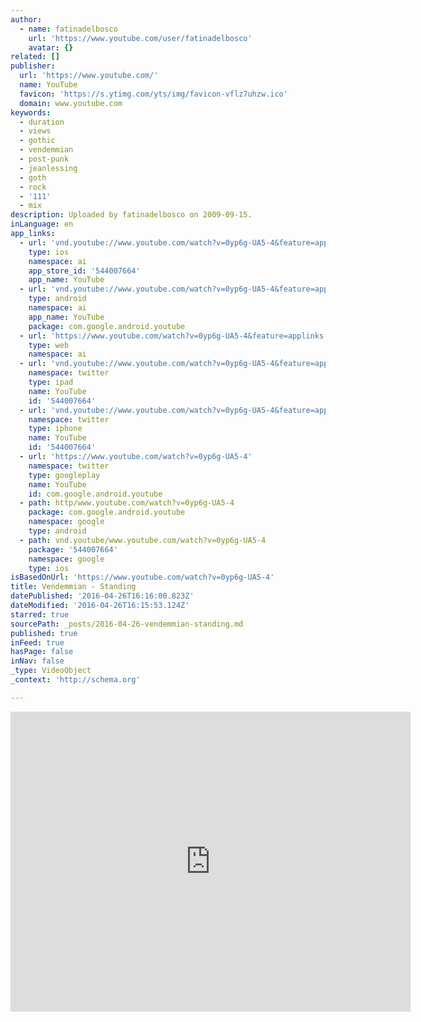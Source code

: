 ```yaml
---
author:
  - name: fatinadelbosco
    url: 'https://www.youtube.com/user/fatinadelbosco'
    avatar: {}
related: []
publisher:
  url: 'https://www.youtube.com/'
  name: YouTube
  favicon: 'https://s.ytimg.com/yts/img/favicon-vflz7uhzw.ico'
  domain: www.youtube.com
keywords:
  - duration
  - views
  - gothic
  - vendemmian
  - post-punk
  - jeanlessing
  - goth
  - rock
  - '111'
  - mix
description: Uploaded by fatinadelbosco on 2009-09-15.
inLanguage: en
app_links:
  - url: 'vnd.youtube://www.youtube.com/watch?v=0yp6g-UA5-4&feature=applinks'
    type: ios
    namespace: ai
    app_store_id: '544007664'
    app_name: YouTube
  - url: 'vnd.youtube://www.youtube.com/watch?v=0yp6g-UA5-4&feature=applinks'
    type: android
    namespace: ai
    app_name: YouTube
    package: com.google.android.youtube
  - url: 'https://www.youtube.com/watch?v=0yp6g-UA5-4&feature=applinks'
    type: web
    namespace: ai
  - url: 'vnd.youtube://www.youtube.com/watch?v=0yp6g-UA5-4&feature=applinks'
    namespace: twitter
    type: ipad
    name: YouTube
    id: '544007664'
  - url: 'vnd.youtube://www.youtube.com/watch?v=0yp6g-UA5-4&feature=applinks'
    namespace: twitter
    type: iphone
    name: YouTube
    id: '544007664'
  - url: 'https://www.youtube.com/watch?v=0yp6g-UA5-4'
    namespace: twitter
    type: googleplay
    name: YouTube
    id: com.google.android.youtube
  - path: http/www.youtube.com/watch?v=0yp6g-UA5-4
    package: com.google.android.youtube
    namespace: google
    type: android
  - path: vnd.youtube/www.youtube.com/watch?v=0yp6g-UA5-4
    package: '544007664'
    namespace: google
    type: ios
isBasedOnUrl: 'https://www.youtube.com/watch?v=0yp6g-UA5-4'
title: Vendemmian - Standing
datePublished: '2016-04-26T16:16:00.823Z'
dateModified: '2016-04-26T16:15:53.124Z'
starred: true
sourcePath: _posts/2016-04-26-vendemmian-standing.md
published: true
inFeed: true
hasPage: false
inNav: false
_type: VideoObject
_context: 'http://schema.org'

---
```

<iframe src="https://cdn.embedly.com/widgets/media.html?src=https%3A%2F%2Fwww.youtube.com%2Fembed%2F0yp6g-UA5-4%3Ffeature%3Doembed&amp;url=https%3A%2F%2Fwww.youtube.com%2Fwatch%3Fv%3D0yp6g-UA5-4&amp;image=https%3A%2F%2Fi.ytimg.com%2Fvi%2F0yp6g-UA5-4%2Fhqdefault.jpg&amp;key=b7d04c9b404c499eba89ee7072e1c4f7&amp;type=text%2Fhtml&amp;schema=youtube" width="640" height="480" scrolling="no" frameborder="0" allowfullscreen="allowfullscreen" style=""></iframe>